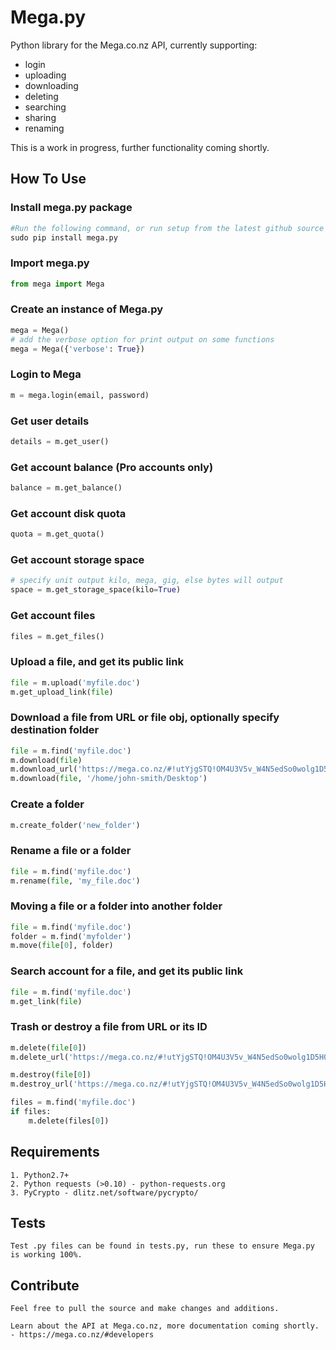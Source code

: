 # Mega.py

Python library for the Mega.co.nz API, currently supporting:
 - login
 - uploading
 - downloading
 - deleting
 - searching
 - sharing
 - renaming

This is a work in progress, further functionality coming shortly.

## How To Use

### Install mega.py package
```python
#Run the following command, or run setup from the latest github source
sudo pip install mega.py
```
### Import mega.py
```python
from mega import Mega
```
### Create an instance of Mega.py
```python
mega = Mega()
# add the verbose option for print output on some functions
mega = Mega({'verbose': True})
```
### Login to Mega
```python
m = mega.login(email, password)
```
### Get user details
```python
details = m.get_user()
```
### Get account balance (Pro accounts only)
```python
balance = m.get_balance()
```
### Get account disk quota
```python
quota = m.get_quota()
```
### Get account storage space
```python
# specify unit output kilo, mega, gig, else bytes will output
space = m.get_storage_space(kilo=True)
```
### Get account files
```python
files = m.get_files()
```
### Upload a file, and get its public link
```python
file = m.upload('myfile.doc')
m.get_upload_link(file)
```
### Download a file from URL or file obj, optionally specify destination folder
```python
file = m.find('myfile.doc')
m.download(file)
m.download_url('https://mega.co.nz/#!utYjgSTQ!OM4U3V5v_W4N5edSo0wolg1D5H0fwSrLD3oLnLuS9pc')
m.download(file, '/home/john-smith/Desktop')
```
### Create a folder
```python
m.create_folder('new_folder')
```
### Rename a file or a folder
```python
file = m.find('myfile.doc')
m.rename(file, 'my_file.doc')
```
### Moving a file or a folder into another folder
```python
file = m.find('myfile.doc')
folder = m.find('myfolder')
m.move(file[0], folder)
```
### Search account for a file, and get its public link
```python
file = m.find('myfile.doc')
m.get_link(file)
```
### Trash or destroy a file from URL or its ID
```python
m.delete(file[0])
m.delete_url('https://mega.co.nz/#!utYjgSTQ!OM4U3V5v_W4N5edSo0wolg1D5H0fwSrLD3oLnLuS9pc')

m.destroy(file[0])
m.destroy_url('https://mega.co.nz/#!utYjgSTQ!OM4U3V5v_W4N5edSo0wolg1D5H0fwSrLD3oLnLuS9pc')

files = m.find('myfile.doc')
if files:
    m.delete(files[0])
```
## Requirements

    1. Python2.7+
    2. Python requests (>0.10) - python-requests.org
    3. PyCrypto - dlitz.net/software/pycrypto/

## Tests

    Test .py files can be found in tests.py, run these to ensure Mega.py is working 100%.

## Contribute

    Feel free to pull the source and make changes and additions.

    Learn about the API at Mega.co.nz, more documentation coming shortly.
    - https://mega.co.nz/#developers



